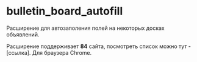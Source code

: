 # bulletin_board_autofill
Расширение для автозаполения полей на некоторых досках объявлений.

Расширение поддерживает <b>84</b> сайта, посмотреть список можно тут - [ссылка].
Для браузера Chrome.
